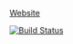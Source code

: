 [Website](http://mileagetrack.herokuapp.com/)

[![Build Status](https://api.travis-ci.org/samuelhug/mileagetrack.png)](https://travis-ci.org/samuelhug/mileagetrack)

